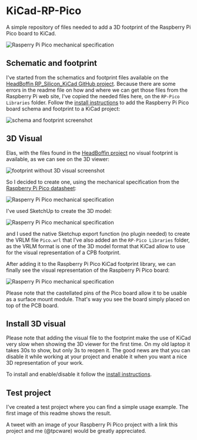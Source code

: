 # KiCad-RP-Pico
A simple repository of files needed to add a 3D footprint of the Raspberry Pi Pico board to KiCad.

![Rasperry Pi Pico mechanical specification](Images/Image01.png)

## Schematic and footprint
I've started from the schematics and footprint files available on the [HeadBoffin RP_Silicon_KiCad GitHub project](https://github.com/HeadBoffin/RP_Silicon_KiCad). Because there are some errors in the readme file on how and where we can get those files from the Raspberry Pi web site, I've copied the needed files here, on the `RP-Pico Libraries` folder. Follow the [install instructions](Install%20instructions.md) to add the Raspberry Pi Pico board schema and footprint to a KiCad project:

![schema and footprint screenshot](Images/Image02.png)

## 3D Visual
Elas, with the files found in the [HeadBoffin project](https://github.com/HeadBoffin/RP_Silicon_KiCad) no visual footprint is available, as we can see on the 3D viewer:

![footprint without 3D visual screenshot](Images/Image03.png)

So I decided to create one, using the mechanical specification from the [Raspberry Pi Pico datasheet](https://datasheets.raspberrypi.org/pico/pico-datasheet.pdf):

![Rasperry Pi Pico mechanical specification](Images/Image04.png)

I've used SketchUp to create the 3D model:

![Rasperry Pi Pico mechanical specification](Images/Image05.png)

and I used the native Sketchup export function (no plugin needed) to create the VRLM file `Pico.wrl` that I've also added an the  `RP-Pico Libraries` folder, as the VRLM format is one of the 3D model format that KiCad allow to use for the visual representation of a CPB footprint.

After adding it to the Raspberry Pi Pico KiCad footprint library, we can finally see the visual representation of the Raspberry Pi Pico board:

![Rasperry Pi Pico mechanical specification](Images/Image06.png)

Please note that the castellated pins of the Pico board allow it to be usable as a surface mount module. That's way you see the board simply placed on top of the PCB board.

## Install 3D visual

Please note that adding the visual file to the footprint make the use of KiCad very slow when showing the 3D viewer for the first time. On my old laptop it takes 30s to show, but only 3s to reopen it. The good news are that you can disable it while working at your project and enable it when you want a nice 3D representation of your work.

To install and enable/disable it follow the [install instructions](Install%20instructions.md).

## Test project

I've created a test project where you can find a simple usage example. The first image of this readme shows the result.


A tweet with an image of your Raspberry Pi Pico project with a link this project and me (@tpcware) would be greatly appreciated.